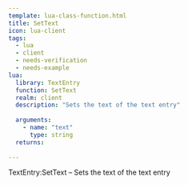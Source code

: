 ```yaml
---
template: lua-class-function.html
title: SetText
icon: lua-client
tags:
  - lua
  - client
  - needs-verification
  - needs-example
lua:
  library: TextEntry
  function: SetText
  realm: client
  description: "Sets the text of the text entry"
  
  arguments:
    - name: "text"
      type: string
  returns:
    
---
```


<div class="lua__search__keywords">
TextEntry:SetText &#x2013; Sets the text of the text entry
</div>
